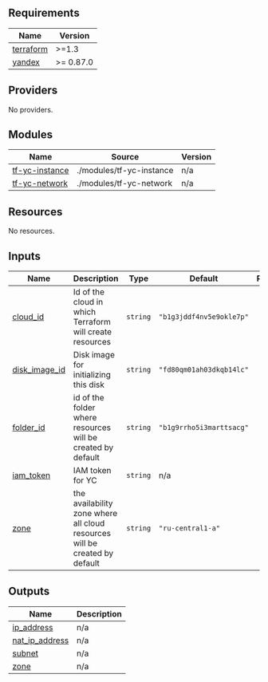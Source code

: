 <!-- BEGIN_TF_DOCS -->
## Requirements

| Name | Version |
|------|---------|
| <a name="requirement_terraform"></a> [terraform](#requirement\_terraform) | >=1.3 |
| <a name="requirement_yandex"></a> [yandex](#requirement\_yandex) | >= 0.87.0 |

## Providers

No providers.

## Modules

| Name | Source | Version |
|------|--------|---------|
| <a name="module_tf-yc-instance"></a> [tf-yc-instance](#module\_tf-yc-instance) | ./modules/tf-yc-instance | n/a |
| <a name="module_tf-yc-network"></a> [tf-yc-network](#module\_tf-yc-network) | ./modules/tf-yc-network | n/a |

## Resources

No resources.

## Inputs

| Name | Description | Type | Default | Required |
|------|-------------|------|---------|:--------:|
| <a name="input_cloud_id"></a> [cloud\_id](#input\_cloud\_id) | Id of the cloud in which Terraform will create resources | `string` | `"b1g3jddf4nv5e9okle7p"` | no |
| <a name="input_disk_image_id"></a> [disk\_image\_id](#input\_disk\_image\_id) | Disk image for initializing this disk | `string` | `"fd80qm01ah03dkqb14lc"` | no |
| <a name="input_folder_id"></a> [folder\_id](#input\_folder\_id) | id of the folder where resources will be created by default | `string` | `"b1g9rrho5i3marttsacg"` | no |
| <a name="input_iam_token"></a> [iam\_token](#input\_iam\_token) | IAM token for YC | `string` | n/a | yes |
| <a name="input_zone"></a> [zone](#input\_zone) | the availability zone where all cloud resources will be created by default | `string` | `"ru-central1-a"` | no |

## Outputs

| Name | Description |
|------|-------------|
| <a name="output_ip_address"></a> [ip\_address](#output\_ip\_address) | n/a |
| <a name="output_nat_ip_address"></a> [nat\_ip\_address](#output\_nat\_ip\_address) | n/a |
| <a name="output_subnet"></a> [subnet](#output\_subnet) | n/a |
| <a name="output_zone"></a> [zone](#output\_zone) | n/a |
<!-- END_TF_DOCS -->